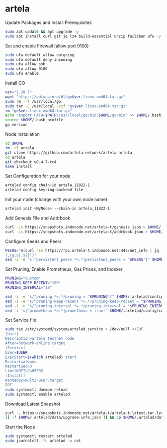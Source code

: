 # artela
Update Packages and Install Prerequisites
```bash
sudo apt update && apt upgrade -y
sudo apt install curl git jq lz4 build-essential unzip fail2ban ufw -y
```
Set and enable Firewall (allow port 9100)
```bash
sudo ufw default allow outgoing
sudo ufw default deny incoming
sudo ufw allow ssh
sudo ufw allow 9100
sudo ufw enable
```
Install GO
```bash
ver="1.20.7"
wget "https://golang.org/dl/go$ver.linux-amd64.tar.gz"
sudo rm -rf /usr/local/go
sudo tar -C /usr/local -xzf "go$ver.linux-amd64.tar.gz"
rm "go$ver.linux-amd64.tar.gz"
echo "export PATH=$PATH:/usr/local/go/bin:$HOME/go/bin" >> $HOME/.bash_profile
source $HOME/.bash_profile
go version
```
Node Installation
```bash
cd $HOME
rm -rf artela
git clone https://github.com/artela-network/artela artela
cd artela
git checkout v0.4.7-rc4
make install
```
Set Configuration for your node
```bash
artelad config chain-id artela_11822-1
artelad config keyring-backend file
```
Init your node (change <MyNode> with your own node name)
```bash
artelad init <MyNode> --chain-in artela_11822-1
```
Add Genesis File and Addrbook
```bash
curl -Ls https://snapshots.indonode.net/artela-t/genesis.json > $HOME/.artelad/config/genesis.json
curl -Ls https://snapshots.indonode.net/artela-t/addrbook.json > $HOME/.artelad/config/addrbook.json
```
Configure Seeds and Peers
```bash
PEERS="$(curl -sS https://rpc.artela-t.indonode.net:443/net_info | jq -r '.result.peers[] | "(.node_info.id)@(.remote_ip):(.node_info.listen_addr)"' | awk -F ':' '{print $1":"$(NF)}' | sed -z 's|
|,|g;s|.$||')"
sed -i -e "s|^persistent_peers *=.*|persistent_peers = "$PEERS"|" $HOME/.artelad/config/config.toml
```
Set Pruning, Enable Prometheus, Gas Prices, and Indexer
```bash
PRUNING="custom"
PRUNING_KEEP_RECENT="100"
PRUNING_INTERVAL="19"

sed -i -e "s/^pruning *=.*/pruning = "$PRUNING"/" $HOME/.artelad/config/app.toml
sed -i -e "s/^pruning-keep-recent *=.*/pruning-keep-recent = "$PRUNING_KEEP_RECENT"/" $HOME/.artelad/config/app.toml
sed -i -e "s/^pruning-interval *=.*/pruning-interval = "$PRUNING_INTERVAL"/" $HOME/.artelad/config/app.toml
sed -i 's|^prometheus *=.*|prometheus = true|' $HOME/.artelad/config/config.toml
```
Set Service file
```bash
sudo tee /etc/systemd/system/artelad.service > /dev/null <<EOF
[Unit]
Description=artela testnet node
After=network-online.target
[Service]
User=$USER
ExecStart=$(which artelad) start
Restart=always
RestartSec=3
LimitNOFILE=65535
[Install]
WantedBy=multi-user.target
EOF
sudo systemctl daemon-reload
sudo systemctl enable artelad
```
Download Latest Snapshot
```bash
curl -L https://snapshots.indonode.net/artela-t/artela-t-latest.tar.lz4 | tar -Ilz4 -xf - -C $HOME/.artelad
[[ -f $HOME/.artelad/data/upgrade-info.json ]] && cp $HOME/.artelad/data/upgrade-info.json $HOME/.artelad/cosmovisor/genesis/upgrade-info.json
```
Start the Node
```bash
sudo systemctl restart artelad
sudo journalctl -fu artelad -o cat
```
